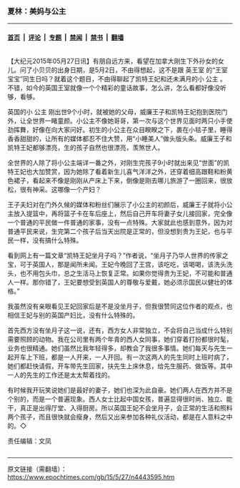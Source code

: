 ### 夏林：美妈与公主

---

#### [首页](../../../..?n4443595) &nbsp;|&nbsp; [评论](../../../../../epoch-comment?n4443595) &nbsp;|&nbsp; [专题](../../../../../epoch-special?n4443595) &nbsp;|&nbsp; [禁闻](../../../../../epoch-news?n4443595) &nbsp;|&nbsp; [禁书](../../../../../books?n4443595) &nbsp;|&nbsp; [翻墙](https://github.com/gfw-breaker/nogfw/blob/master/README.md?n4443595)


<div class="column" id="artbody" itemprop="articleBody">
 <!-- article content begin -->
 <p>
  【大纪元2015年05月27日讯】有朋自远方来，看望在加拿大刚生下外孙女的女儿。问了小贝贝的出身日期，是5月2日，不由得想起，这不是跟
  <ok href="https://www.epochtimes.com/gb/tag/%E8%8B%B1%E7%8E%8B%E5%AE%A4.html">
   英王室
  </ok>
  的“王室宝宝”同生日吗？就着这个题目，不由得聊起了凯特王妃和还未满月的小
  <ok href="https://www.epochtimes.com/gb/tag/%E5%85%AC%E4%B8%BB.html">
   公主
  </ok>
  。不错，如今的英国王室就像一个个精彩的童话故事，怎么讲，怎么看都好像没听够，看够。
 </p>
 <p>
  英国的小
  <ok href="https://www.epochtimes.com/gb/tag/%E5%85%AC%E4%B8%BB.html">
   公主
  </ok>
  刚出世9个小时，就被她的父母，威廉王子和凯特王妃抱到医院门外，让全世界一睹童颜。小公主不像她哥哥，第一次与这个世界见面时两只小手使劲挥舞，好像在向大家问好。初生的小公主在众目睽睽之下，裹在小毯子里，睡得香香甜甜的，让所有的媒体都忍不住大赞，用“小睡美人”做头版头条。威廉王子和凯特王妃都够漂亮，生的孩子自然也很漂亮，羡煞世人。
 </p>
 <p>
  全世界的人除了将小公主端详一番之外，对刚生完孩子9小时就出来见“世面”的凯特王妃也大加赞赏，因为她除了看着新生儿喜气洋洋之外，还穿着细高跟鞋和粉黄色裙子，看起来不像是刚刚从产床上下来，倒像是刚去哪儿旅游了一圈回来，很放松，很有神采。这哪像一个产妇？
 </p>
 <p>
  王子夫妇对在门外久候的媒体和粉丝们展示了小公主的初颜后，威廉王子就将小公主放入提篮中，再将篮子卡在车后座上，然后自己开车将妻子女儿接回家，完全像一个普通的平民做一件普通的家事，没有一点特殊。大家就此也感到意外，因为对普通平民来说，生完第二个孩子后当天出院是正常的，但没想到贵为王妃，也与平民一样，没有搞什么特殊。
 </p>
 <p>
  看到网上有一篇文章“凯特王妃坐月子吗？”作者说，“坐月子乃华人世界的传家之宝，可于英国人，那是闻所未闻。王妃今晚回了王宫，该吃吃，该喝喝，该洗头洗头，也不用包头巾，总之生活马上恢复正常。如果你觉得贵为王妃，不可能和普通人一样。那你错了，王妃要想受到英国人的尊敬与爱戴，她必须示国民以健壮的体格。”
 </p>
 <p>
  我虽然没有亲眼看见王妃回家后是不是没坐月子，但我很赞同这位作者的观点，也相信王妃与别的英国产妇比，没有什么特殊的。
 </p>
 <p>
  首先西方没有坐月子这一说，还有，西方女人非常独立，不会将自己当成什么特别需要照顾的动物。我在公司里有两个年青的西人女同事，她们穿着打扮都很时髦，业务也很精通。她们虽然比我年轻得多，却教会了我很多事情。她们每天与先生一起开车上下班，都是一人开来，一人开回。有一次这两人的先生同时上班时病了，她们都赶快请假，开车带先生回家，扶先生上床休息，给先生服药、做饭等。其中一人的先生的工作还是太太帮着找的。
 </p>
 <p>
  有时候我开玩笑说她们是最好的妻子，她们也深为此自豪。她们两人在西方并不是个别的，而是一个普遍现象。西人女士比起中国女孩，普遍显得很时尚、独立、能干，真正是出得厅堂、入得厨房。所以英国王妃不会坐月子，会正常的生活和照料两个孩子，而且很快就会瘦身，然后又出来参加各种礼仪活动，都是在人意料之中的。◇
 </p>
 <p>
  责任编辑：文凤
 </p>
 <!-- article content end -->
</div>


---

原文链接（需翻墙）：https://www.epochtimes.com/gb/15/5/27/n4443595.htm
